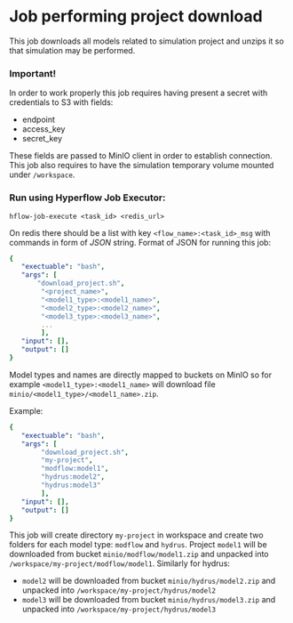 # Job performing project download

This job downloads all models related to simulation project and unzips it so that simulation may be performed.

### Important!
In order to work properly this job requires having present a secret with credentials to S3 with fields:

* endpoint
* access_key
* secret_key

These fields are passed to MinIO client in order to establish connection. This job also requires to have the simulation temporary volume mounted under `/workspace`.

### Run using Hyperflow Job Executor:
`hflow-job-execute <task_id> <redis_url>`

On redis there should be a list with key `<flow_name>:<task_id>_msg` with commands in form of *JSON* string. Format of JSON for running this job:

```yaml
{
   "exectuable": "bash",
   "args": [
       "download_project.sh",
        "<project_name>",
        "<model1_type>:<model1_name>",
        "<model2_type>:<model2_name>",
        "<model3_type>:<model3_name>",
        ...
        ],
   "input": [],
   "output": []
}
```

Model types and names are directly mapped to buckets on MinIO so for example `<model1_type>:<model1_name>` will download file `minio/<model1_type>/<model1_name>.zip`.


Example:

```yaml
{
   "exectuable": "bash",
   "args": [
        "download_project.sh",
        "my-project", 
        "modflow:model1", 
        "hydrus:model2", 
        "hydrus:model3"
        ],
   "input": [],
   "output": []
}
```
This job will create directory `my-project` in workspace and create two folders for each model type: `modflow` and `hydrus`. Project `model1` will be downloaded from bucket `minio/modflow/model1.zip` and unpacked into `/workspace/my-project/modflow/model1`. Similarly for hydrus:
* `model2` will be downloaded from bucket `minio/hydrus/model2.zip` and unpacked into `/workspace/my-project/hydrus/model2`
* `model3` will be downloaded from bucket `minio/hydrus/model3.zip` and unpacked into `/workspace/my-project/hydrus/model3`
